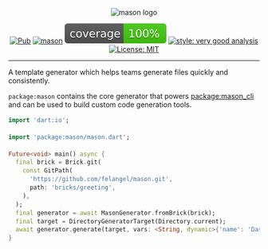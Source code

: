 <p align="center">
<img src="https://raw.githubusercontent.com/felangel/mason/master/assets/mason_full.png" height="125" alt="mason logo" />
</p>

<p align="center">
<a href="https://pub.dev/packages/mason"><img src="https://img.shields.io/pub/v/mason.svg" alt="Pub"></a>
<a href="https://github.com/felangel/mason/actions"><img src="https://github.com/felangel/mason/workflows/mason/badge.svg" alt="mason"></a>
<a href="https://github.com/felangel/mason/actions"><img src="https://raw.githubusercontent.com/felangel/mason/master/packages/mason/coverage_badge.svg" alt="coverage"></a>
<a href="https://pub.dev/packages/very_good_analysis"><img src="https://img.shields.io/badge/style-very_good_analysis-B22C89.svg" alt="style: very good analysis"></a>
<a href="https://opensource.org/licenses/MIT"><img src="https://img.shields.io/badge/license-MIT-purple.svg" alt="License: MIT"></a>
</p>

---

A template generator which helps teams generate files quickly and consistently.

`package:mason` contains the core generator that powers [package:mason_cli](https://pub.dev/packages/mason_cli) and can be used to build custom code generation tools.

```dart
import 'dart:io';

import 'package:mason/mason.dart';

Future<void> main() async {
  final brick = Brick.git(
    const GitPath(
      'https://github.com/felangel/mason.git',
      path: 'bricks/greeting',
    ),
  );
  final generator = await MasonGenerator.fromBrick(brick);
  final target = DirectoryGeneratorTarget(Directory.current);
  await generator.generate(target, vars: <String, dynamic>{'name': 'Dash'});
}
```
